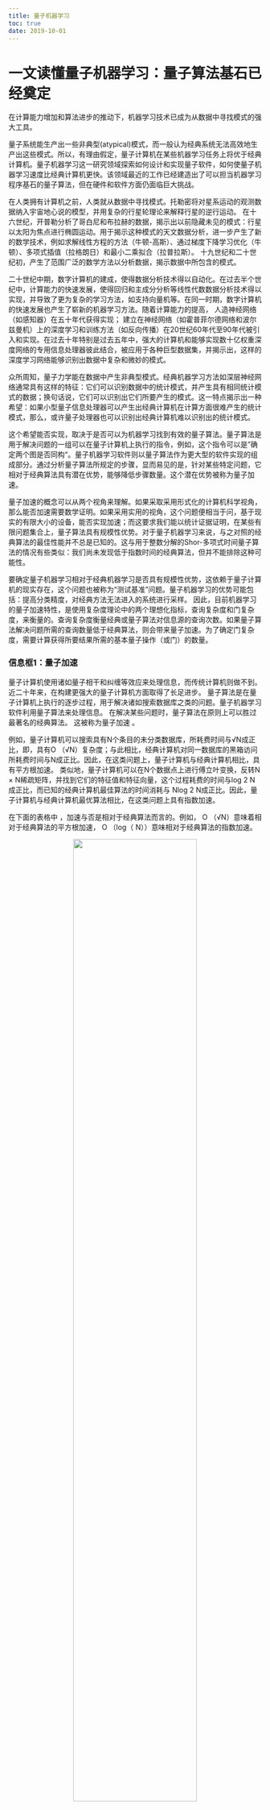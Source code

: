 ```yaml
---
title: 量子机器学习
toc: true
date: 2019-10-01
---
```

# 一文读懂量子机器学习：量子算法基石已经奠定



在计算能力增加和算法进步的推动下，机器学习技术已成为从数据中寻找模式的强大工具。

量子系统能生产出一些非典型(atypical)模式，而一般认为经典系统无法高效地生产出这些模式。所以，有理由假定，量子计算机在某些机器学习任务上将优于经典计算机。量子机器学习这一研究领域探索如何设计和实现量子软件，如何使量子机器学习速度比经典计算机更快。该领域最近的工作已经建造出了可以担当机器学习程序基石的量子算法，但在硬件和软件方面仍面临巨大挑战。


在人类拥有计算机之前，人类就从数据中寻找模式。托勒密将对星系运动的观测数据纳入宇宙地心说的模型，并用复杂的行星轮理论来解释行星的逆行运动。 在十六世纪，开普勒分析了哥白尼和布拉赫的数据，揭示出以前隐藏未见的模式：行星以太阳为焦点进行椭圆运动。用于揭示这种模式的天文数据分析，进一步产生了新的数学技术，例如求解线性方程的方法（牛顿-高斯）、通过梯度下降学习优化（牛顿）、多项式插值（拉格朗日）和最小二乘拟合（拉普拉斯）。 十九世纪和二十世纪初，产生了范围广泛的数学方法以分析数据，揭示数据中所包含的模式。



二十世纪中期，数字计算机的建成，使得数据分析技术得以自动化。在过去半个世纪中，计算能力的快速发展，使得回归和主成分分析等线性代数数据分析技术得以实现，并导致了更为复杂的学习方法，如支持向量机等。在同一时期，数字计算机的快速发展也产生了崭新的机器学习方法。随着计算能力的提高， 人造神经网络（如感知器）在五十年代获得实现； 建立在神经网络（如霍普菲尔德网络和波尔兹曼机）上的深度学习和训练方法（如反向传播）在20世纪60年代至90年代被引入和实现。在过去十年特别是过去五年中，强大的计算机和能够实现数十亿权重深度网络的专用信息处理器彼此结合，被应用于各种巨型数据集，并揭示出，这样的深度学习网络能够识别出数据中复杂和微妙的模式。



众所周知，量子力学能在数据中产生非典型模式。经典机器学习方法如深层神经网络通常具有这样的特征：它们可以识别数据中的统计模式，并产生具有相同统计模式的数据；换句话说，它们可以识别出它们所要产生的模式。这一特点揭示出一种希望：如果小型量子信息处理器可以产生出经典计算机在计算方面很难产生的统计模式，那么，或许量子处理器也可以识别出经典计算机难以识别出的统计模式。



这个希望能否实现，取决于是否可以为机器学习找到有效的量子算法。量子算法是用于解决问题的一组可以在量子计算机上执行的指令，例如，这个指令可以是”确定两个图是否同构“。量子机器学习软件则以量子算法作为更大型的软件实现的组成部分。通过分析量子算法所规定的步骤，显而易见的是，针对某些特定问题，它相对于经典算法具有潜在优势，能够降低步骤数量。这个潜在优势被称为量子加速。



量子加速的概念可以从两个视角来理解。如果采取采用形式化的计算机科学视角，那么能否加速需要数学证明。如果采用实用的视角，这个问题便相当于问，基于现实的有限大小的设备，能否实现加速；而这要求我们能以统计证据证明，在某些有限问题集合上，量子算法具有规模性优势。对于量子机器学习来说，与之对照的经典算法的最佳性能并不总是已知的。这与用于整数分解的Shor-多项式时间量子算法的情况有些类似：我们尚未发现低于指数时间的经典算法，但并不能排除这种可能性。



要确定量子机器学习相对于经典机器学习是否具有规模性优势，这依赖于量子计算机的现实存在，这个问题也被称为“测试基准”问题。量子机器学习的优势可能包括：提高分类精度，对经典方法无法进入的系统进行采样。 因此，目前机器学习的量子加速特性，是使用复杂度理论中的两个理想化指标，查询复杂度和门复杂度，来衡量的。查询复杂度衡量经典或量子算法对信息源的查询次数。如果量子算法解决问题所需的查询数量低于经典算法，则会带来量子加速。为了确定门复杂度，需要计算获得所要结果所需的基本量子操作（或门）的数量。



### **信息框1：量子加速**



量子计算机使用诸如量子相干和纠缠等效应来处理信息，而传统计算机则做不到。近二十年来，在构建更强大的量子计算机方面取得了长足进步。 量子算法是在量子计算机上执行的逐步过程，用于解决诸如搜索数据库之类的问题。量子机器学习软件利用量子算法来处理信息。 在解决某些问题时，量子算法在原则上可以胜过最著名的经典算法。 这被称为量子加速 。



例如，量子计算机可以搜索具有N个条目的未分类数据库，所耗费时间与√N成正比，即，具有O （√N）复杂度；与此相比，经典计算机对同一数据库的黑箱访问所耗费时间与N成正比。因此，在这类问题上，量子计算机与经典计算机相比，具有平方根加速。 类似地，量子计算机可以在N个数据点上进行傅立叶变换，反转N × N稀疏矩阵，并找到它们的特征值和特征向量，这个过程耗费的时间与log 2 N成正比，而已知的经典计算机最佳算法的时间消耗与 Nlog 2 N成正比。因此，量子计算机与经典计算机最优算法相比，在这类问题上具有指数加速。



在下面的表格中 ，加速与否是相对于经典算法而言的。例如， O （√N）意味着相对于经典算法的平方根加速， O （log（ N））意味相对于经典算法的指数加速。



<p align="center">
    <img width="70%" height="70%" src="http://images.iterate.site/blog/image/20191013/UaUNubi0Hz6y.png?imageslim">
</p>


查询复杂度和门复杂度是用于量化解决问题所需的必要资源的理想化模型。如果不知道如何将这两个理想化模型映射到现实中，就无法用这两个模型估算现实世界情景需要的必要资源。因此，经典机器学习算法所需资源主要是通过数值实验来量化。量子机器学习算法的资源需求在实践中可能同样难以量化。对量子机器学习算法的实际可行性的分析将是本综述的中心议题。



在本文的各处都会看到，机器学习的量子算法展示了量子加速。例如，几个量子基本线性代数程序（BLAS）——傅里叶变换，寻找特征向量和特征值，求解线性方程 ——与其最著名的经典算法对应物相比都展示了指数量子加速。这种量子基本线性代数程序（qBLAS）的加速可转化为各种数据分析和机器学习算法的量子加速，包括线性代数，最小二乘拟合，梯度下降，牛顿法，主成分分析，线性、半定性和二次规划，拓扑分析和支持矢量机。 同时，诸如量子退火器和可编程量子光学阵列等专用量子信息处理器与深度学习架构也有很好的匹配。 尽管目前还不清楚这种潜力可被实现的程度，但我们有理由认为，量子计算机可以识别出经典计算机无法在数据中识别的模式。



我们所考虑的学习机器既可以是经典的，也可以是量子的。它们分析的数据既可以是量子感测得到的量子状态，也可以或测量装置获取的经典状态。我们将简要讨论常规机器学习，即使用经典计算机来查找经典数据中的模式。然后，我们转向量子计算机学习。量子计算机分析的数据可以是经典数据，这些数据最终被编码为量子态或量子数据。 最后，我们简要讨论使用经典机器学习技术在量子动力过程中寻找模式的问题。



## 经典机器学习



古典机器学习和数据分析可以分为几类。首先，计算机可以用于执行“经典”的数据分析方法，如最小二乘回归，多项式插值和数据分析。机器学习协议可以是有监督的或无监督的。在监督学习中，训练数据被分为多个标记类别，例如手写数字的样本按照所表示的数字被标记分类，机器的工作是学习如何为训练集之外的数据分配标签组。 在无监督学习中，训练集未被标注，机器的目标是找出训练数据所属的自然类别（例如，互联网上不同类型的照片），然后对训练集外的数据进行分类。最后，有的机器学习任务如围棋AI，涉及监督学习和无监督学习的组合，并且会利用由机器本身所产生的训练集。



## 基于线性代数的量子机器学习



通过对高维向量空间中的向量执行矩阵运算，可以对各种数据分析和机器学习协议进行操作。而量子力学所擅长的恰恰是是对高维向量空间中向量的矩阵运算。



这些方法的关键因素是，n个量子比特或量子位的量子态是2^n维复向量空间中的一个向量; 对量子位执行量子逻辑运算或测量，是将相应的状态向量乘以2^n×2^n个矩阵。 通过构建这样的矩阵变换，量子计算机已被证明可以执行常见的线性代数运算，如傅里叶变换，寻找特征向量和特征值，以及在时间上求解 2^n 维向量空间的线性方程组，只需耗费 n的多项式时间，与相应的经典算法相比具有指数级的高速。后一算法通常被称为HarrowHassidim Lloyd（HHL）算法（参见信息框2 ）。这个算法的原始版本假定，一个 wellconditioned 的矩阵是稀疏的。在数据科学中，稀少性不太可能。后来的改进放宽了这一假设，使之也能包含低阶矩阵。下面，通过介绍HHL算法，我们会研究几个量子算法，这些算法在量子计算学习软件中采用线性代数技术时会作为子程序被用到。



**信息框2：HHL算法**



用于反演方程系统的HHL算法是一个基础性的、易于理解的子程序，它是许多量子机器学习算法的基础。该算法试图用量子计算机求解A x= b 。HHL将向量 b ∈ C^N 表示为log2N个量子位上的量子态 |B>，将向量 x表示为 |x>, 从而将问题量子化。矩阵A 可以被视为是厄米特共轭的，这并不会损失一般性，因为总是可以通过扩展向量空间使得这一点为真。方程式A|x>=|b> 可以通过将方程的两边乘以A ^-1来求解，其中A^ -1是A的倒数。然后，HHL算法允许构造与A^-1|b> 成比例的量子态  。 更一般地说，当A不是正方形矩阵或具有零特征值时，该算法还可用于查找能够将|A|x>-|b>|最小化的状态 |x>。


该算法的工作原理如下。假定 ，其中 |En>是 A的特征向量，具有特征值 λn ≥ Λ。通过在A中应用相位估计来计算λn，并将辅助量子位旋转arcsin（Λ /λn）的角度，然后对相位估计进行uncomputing，就会得到：



$$
\sum_{n} b_{n}\left|E_{n}\right\rangle\left(\frac{\Lambda}{\lambda_{n}}|1\rangle+\sqrt{1-\frac{\Lambda^{2}}{\lambda_{n}^{2}}}|0\rangle\right)
$$


如果测量了辅助量子位，并且如果观察到了1，则每个本征态被划分为λn ，这会影响到反演过程。在采用振幅放大之后，状态准备回路得以成功应用所需要的次数是  ，这正好是矩阵的条件数。



HHL算法采用O[(logN)2] 个步骤就能输出|x>，与之相比，使用经典计算机上最著名方法需要 O(NlogN)个步骤。



HHL算法有几个重要的注意事项。首先，从量子状态|x>找到完整的向量x  需要O(N) 个步骤来重建x的N个分量。诸如最小二乘法拟合这样的对HHL方法的一般化方式，通过允许输出具有比输入更少的维度来回避这个问题。 然而，一般来说，HHL只能提供一部分数据特征，例如解向量的矩(moment)或它在其他稀疏矩阵中的期望值。第二，输入向量需要在量子计算机上获得，或使用qRAM来准备，这可能是昂贵的。第三，矩阵必须是 well conditioned，并且必须能有效地模拟 e−iA 。最后，虽然HHL算法的尺度为 O[(logN)2]，但算法处理实际问题的成本估计仍是令人望而却步的，这意味着研究进一步的改进的重要性。一般来说，不应过于指望对线性系统的指数加速的承诺，应认识到它们仅适用于某些问题。





## 量子主成分分析



例如，考虑主成分分析（PCA）。假设数据以d维向量空间中以向量v j的形式呈现，其中d = 2^n= N。 例如， v j可以是股票市场从时间t j到时间t j +1的所有股票价格变动的向量。数据的协方差矩阵是$C=\Sigma_{j} v_{j} v_{j}^{\mathrm{T}}$ ，其中上标T表示转置操作。协方差矩阵总结了数据的不同分量之间的相关性，例如不同库存价格变化之间的相关性。在最简单的形式中，主成分分析将协方差矩阵对角化$C=\sum_{k} e_{k} c_{k} c_{k}^{\dagger}$，其中c_k是C的特征向量， e_k是相应的特征值。（因为C是对称的，特征向量c_k形成正交集合）。如果只有少数特征值c_k较大，其他都较小或为零，那么与这些特征值对应的特征向量称为C 。每个主成分代表数据中相关的常见趋势或相关形式，并且以主成分v=的形式分解数据向量，从而允许压缩数据的表示，并预测未来的行为。 在计算复杂度和查询复杂性方面，用于执行PCA的经典算法复杂度为O(d^2)。



对于经典数据的量子主成分分析，我们随机选择数据向量v j ，并使用量子随机存取存储器（qRAM）,将该矢量映射到量子态：$\boldsymbol{v}_{j} \rightarrow\left|v_{j}\right\rangle$  。 总结该向量的量子态具有log d量子位，并且qRAM操作需要在可以并行执行的O(logd)步中划分O(d)个运算。 因为v j是随机选择的，所得到的量子态具有密度矩阵 ，其中N是数据向量的数量。通过与经典数据的协方差矩阵C进行比较，我们看到数据的量子化版本的密度矩阵实际上是协方差矩阵。通过重复采样数据，并使用称为密度矩阵求幂的技巧，结合量子相位估计算法，可找到矩阵的特征向量和特征值；我们可以取任何数据向量的量子版本|v>, 并将其分解为主成分|c_k>, 同时揭示C的特征值,  然后可以通过对C的特征向量的量子表示进行测量, 来探测C的主要成分的性质。量子算法在计算复杂度和查询复杂度方面均为 O[(logN)2]。也就是说，量子PCA比传统的PCA指数更高效。



## 量子支持向量机和内核方法



监督机器学习算法的最简单的例子是线性支持向量机和感知器。这些方法寻求在数据集中的两类数据之间找到一个最优的分离超平面。这样一来，同类数据的所有训练样例都位于超平面的同一侧。当超平面和数据之间的margin最大化时，就能得到最强健的分类器。这里从训练中学到的“权重”是超平面的参数。支持向量机的最大优点之一是，它通过核函数对非线性超曲面进行泛化。这种分类器在图像分割以及生物科学领域都取得了巨大的成功。



与其经典的对应方法一样，量子支持向量机是量子机器学习算法的良好范例。 第一个量子支持向量机在2000年代初期被讨论，使用Grover功能最小化搜索。 从N个向量中找出支持向量需要次迭代。最近，开发了一种利用qBLAS子程序的全部功能的最小二乘量子支持向量机。数据输入可以来自各种来源，例如可从qRAM访问经典数据，或从正在准备量子态的量子子程序中获取。一旦数据可被用于量子计算设备，就用量子相位估计和矩阵求逆（HHL算法）进行处理。原则上，构建最优分离超平面并测试向量是否位于同侧的所有操作可以在多项式时间log N中执行，其中N是用于准备超平面向量的量子版的矩阵维数。过往研究也讨论了多项式、径向基函数内核，以及一种称为高斯过程回归的基于内核方法。量子支持机的这种方法已经在核磁共振测试中用于手写数字识别任务，并得到了实验证明。





## 基于qBLAS的优化



许多数据分析和机器学习技术涉及到优化。越来越令人感兴趣的是，使用D-Wave处理器通过量子退火来解决组合优化问题。一些优化问题也可以被形式化为线性系统的singleshot 解决方案，例如, 受到等式约束的二次函数的优化, 这个问题是二次规划问题的子集。如果所涉及的矩阵是稀疏或低秩的，则可以在log d多项式时间内解决这样的问题，其中d是通过HHL矩阵求逆算法获得的系统维数。这种算法具有相对于经典算法的指数加速。



机器学习中的大多数方法需要对其性能进行迭代优化。例如，不平等约束通常通过惩罚函数和梯度下降或牛顿法的变化来处理。量子PCA方法的某个修正版本实现了迭代梯度下降和牛顿多项式优化的方法，并且可以提供对经典方法的指数加速。使用以量子态编码的当前解的多个拷贝可以用于在每个步骤改进该解。Brandao和Svore提供了半定义编程的量子版本，它可以提供超多项式加速的可能性。 量子近似优化算法（QAO算法）则提供了一种独特的、基于交替量子位旋转优化的方法，它也用到了问题的惩罚函数。





<p align="center">
    <img width="70%" height="70%" src="http://images.iterate.site/blog/image/20191013/uTBprDFq7xs2.png?imageslim">
</p>







## 将古典数据读入量子机器



必须先输入经典数据，才能在量子计算机上处理这些数据。这个“输入问题”通常只有很少的开销，但对某些算法来说可能会造成严重的瓶颈。同样，在量子设备上处理数据之后，还会出现“输出问题”。像输入问题一样，输出问题通常会导致明显的操作放缓。



特别是，如果我们希望将HHL，最小二乘拟合，量子主成分分析，量子支持向量机和相关方法应用于经典数据，则该过程首先要将大量数据加载到量子系统中，这可以要求指数时间的消耗。原则上，可以使用qRAM来解决这个问题，但这样做的代价是，可能无法处理大数据问题。除了基于组合优化的方法之外，唯一已知的不依赖大规模qRAM的基于线性代数的量子机器学习算法是，用于执行数据（持久同源性）拓扑分析的量子算法。除了最小二乘拟合和量子支持向量机这两个显著例外之外，基于线性代数的算法也可能受到输出问题的困扰，因为诸如HHL的解向量或PCA的主成分之类的的经典量很难被估计，对其进行估算的难度是指数级的。



尽管有指数量子加速的潜力，若没有进行足够优化，回路规模和深度的开销可以极度膨胀，（在HHL的实现中可以达到10^25个量子门的地步）。 需要持续的研究工作来优化这些算法，提供更好的成本估算，并最终了解，什么样的量子计算机才是能够为经典机器学习提供有用的替代选择的。





## 深度量子学习



经典深层神经网络是机器学习的高效工具，也非常适合激励深度量子学习方法的发展。诸如量子退火器和采用可编程光子电路的专用量子信息处理器也非常适合构建深量子学习网络。最简单的可量子化的深度神经网络量化是玻尔兹曼机。经典的玻尔兹曼机由具有可调谐相互作用的位组成，可以通过调整这些相互作用来训练玻尔兹曼机，使得由玻尔兹曼 - 吉布斯分布描述的位的热统计可以再现数据的统计。为了量子化Boltzmann机器，可以简单地将神经网络表示为一组相互作用的量子自旋，它对应于一个可调谐的Ising模型。然后通过将玻尔兹曼机中的输入神经元初始化为固定状态，并允许系统进行热化，我们可以读出输出量子位以获得答案。



深度量子学习的一个基本特征是，它不需要大型通用量子计算机。量子退火器是专用的量子信息处理器，比通用量子计算机更容易构建和扩展。量子退火器非常适合实现深度量子学习者，并且是可以商业采购的。D-wave量子退火器是可调谐的横向ising模型，可以通过编程产生经典系统和某些量子自旋系统的热态。D-wave装置已经被用于在一千多个自旋系统上执行深度量子学习协议。具有更一般性的可调谐耦合的量子波尔兹曼机目前处于设计阶段，该耦合可实现通用量子逻辑。片上硅波导（On-chipsilicon waveguides ）已被用来构建具有数百个可调谐干涉仪的线性光学阵列，并且可以用专用超导量子信息处理器来实现量子近似优化算法。



量子计算机通过几种方式可以提供优势。首先，量子方法可以使系统在热化时比相应的经典系统快二次方倍。这可以使完全连接的玻尔兹曼机实现准确的训练。其次，量子计算机通过提供改进的采样方式来加速玻尔兹曼训练。因为玻尔兹曼机中的神经元激活模式是随机的，所以需要许多次重复来确定成功概率，并反过来发现改变神经网络权重对深层网络性能有什么影响。相反，当训练量子玻尔兹曼机时，量子相干性可以二次方级地减少学习任务所需的样本数量。此外，对训练数据的量子访问（即qRAM或量子黑盒子程序）允许更少的访问请求来训练机器，与经典机器相比减少了二次方级。量子算法可以在一个大训练数据集上训练深层神经网络，同时只读取少量的训练向量。



量子信息处理为深度学习提供了新的、量子性的模型。例如，向Ising模型量子玻尔兹曼机添加横向场，可以引发各种量子效应，例如隧道效应。加入更多量子耦合，可将量子玻尔兹曼机转换成各种量子系统。将可调谐横向交互添加到可调谐Ising模型，这对完全量子计算具有通用性：通过适当的权重分配，该模型可以执行通用量子计算机可执行的任何算法。这种普遍深度量子学习系统可以识别和分类出经典计算机不能处理的模式。



与经典玻尔兹曼机器不同，量子波尔兹曼机输出量子态。因此，深度量子网络可以学习和产生代表各种系统的量子态，允许整个网络以量子关联存储器的形式活动。经典机器学习中不存在这种产生量子态的能力。因此，量子玻尔兹曼训练不仅可用于量子态分类，还可以为经典数据提供更丰富的模型。



## 对量子数据的量子机器学习



也许，对量子机器学习来说最直接的应用是处理量子数据——由量子系统和过程产生的实际状态。如上所述，许多量子机器学习算法通过将数据映射到量子力学状态，然后使用基本量子线性代数子程序来处理这些状态，从而在经典数据中寻找模式。这些量子机器学习算法也可以直接应用于光和物质的量子态，以揭示其基本特征和模式。所得到的量子分析模式，与对从量子系统获取的数据进行经典分析相比，往往更有效率和更有揭示性。例如，给定由N × N密度矩阵描述的系统的多个拷贝，可以使用量子主成分分析来找到其特征值，并且在时间O[(logN)2] 中显示相应的特征向量，与此相比，对这个密度矩阵进行经典测量消耗时间为O(N2) ，执行经典PCA所需的时间为O(N2) 。对量子数据的这种量子分析，未来几年后可能会在可用的小型量子计算机上执行。



一个特别强大的量子数据分析技术是，使用量子模拟器来探测量子动力学。量子模拟器是一个“量子模拟计算机”—— 对某个量子系统的动力学进行编程，以让它匹配其他一些可欲的量子系统。量子模拟器既可以是用于模拟特定类别的量子系统的专用设备，也可以是通用量子计算机。通过将可信任的量子模拟器连接到未知系统，并调整模拟器的模型以反制未知的动力学，可以使用近似贝叶斯推理有效地学习未知系统的动力学。这样，可以大大减少执行模拟所需的测量次数。类似地，通用量子模拟器算法允许重构量子动力学，量子玻尔兹曼训练算法允许在希尔伯特空间的维度上以时间对数重建状态，与通过经典断层扫描重建动力学相比，具有指数级加速。



为了使用量子计算机来帮助表征量子系统，或接受在量子PCA算法中使用的输入状态，我们必须面对一个重大挑战，即，如何加载相干输入状态。尽管如此，由于这类应用不需要qRAM，并且为设备提供了指数加速的潜力，它们仍然是近期应用量子机器学习的希望所在。



## 设计和控制量子系统



量子计算和信息科学发展面临的一个主要挑战是，调整量子门以满足量子纠错所需的严格要求。启发式搜索方法可以帮助在受监督学习场景中实现这一点，（例如，在噪声的情况下在门保真度高于99.9％的条件下实现最近相邻耦合的超导人造原子），并因此抵达接受容错量子计算的阈值。类似的方法已经成功地构建了一个single shot Toffoli门，并达到高达99.9％的门保真度。有的研究采用遗传算法来减少量子门中的数字和实验误差。它们已被用于通过辅助量子位和不完全门来模拟controlled-NOT门。遗传算法不仅在表现上超越了数字量子模拟协议，也可用于抑制门中的实验误差。另一种方法使用随机梯度下降和两体相互作用，使用量子网络的自然动力学将Toffoli门嵌入到量子操作或门序列中，无需时间依赖控制。动态去耦序列有助于保护量子态不相干，这可以使用循环神经网络进行设计。



对量子系统进行控制，这同等重要和复杂。量子学习方法在开发控制序列、优化自适应量子计量学方面非常成功，这已成为许多量子技术中关键的量子构建模块。研究者提出了遗传算法来控制量子分子，以克服在实验过程中改变环境参数所引起的问题。使用启发式全局优化的强化学习算法，例如电路设计算法，已经得到了广泛的成功；特别是在存在噪声和去相干的情况下，与系统规模适应得很好。也可以利用基于栅极的量子系统强化学习。例如，基于智能主体、用于量子信息的自适应控制器在固定方向、未知幅度的外部杂散场中展现了自适应校准和补偿策略。



经典机器学习也是提取关于量子状态的理论洞见的有力工具。近年已部署神经网络来研究凝聚物质中的两个核心问题，即物相检测和基态搜索。这些工作取得了比已有的数值工具更好的表现。理论物理学家正在研究这些模型，以便与传统方法（如张量网络）相比较，以理解这些模型的描述力。用这些方法对异乎寻常的物质状态的处理也已在进行，并且被证明可以从无序或拓扑有序系统中捕获高度不平凡的特征。



## 对未来工作的展望



正如我们在这篇综述中所讨论的那样，小量子计算机和更大型的专用量子模拟器、退火器等似乎都在机器学习和数据分析中有潜在的用途。然而，量子算法的执行仍然缺乏可用的量子硬件。



在硬件方面，几项技术取得了长足的进步。具有50-100个量子位的小规模量子计算机将通过量子云计算（“Qloud”）被广泛使用。诸如量子模拟器，量子退火器，集成光子芯片，氮空位中心（NV）金刚石阵列，qRAM、定序超导电路专用量子信息处理器等将在尺寸和复杂性方面继续前进。量子机器学习为小量子计算机提供了一套潜在的应用，这些小型量子计算机由专用量子信息处理器，数字量子处理器和传感器所支持。



特别是，研究者使用原则上可扩展的集成超导电路，已构建并操作了具有大约2000个量子位的量子退火器。量子退火器实施量子机器学习算法的最大挑战包括：改进连接性，并在量子位之间实现更为普遍的可调耦合。研究者已在芯片中使用集成光子学，构建了具有大约100个可调谐干涉仪的可编程量子光学阵列，但是量子效应的损失也随着这些回路的放大而增加。量子机器学习的一个特别重要的挑战是，构建qRAM等的接口设备，以允许经典信息以量子力学形式编码。用于访问N个数据的qRAM由2 ^N个量子开关的分支阵列组成，它们在存储器调用期间必须相干地进行操作。原则上，这样的qRAM需要时间O(Log(N))才能执行存储器调用，并且可以容忍每次切换操作时高达O(1/ logN）的错误率，其中log N是qRAM回路的深度。对qRAM已进行过概念验证，但构建量子开关的大阵列仍是一个困难的技术问题。



这些硬件挑战本质上是技术性的，而且克服这些困难的途径也是明确的。但是，如果量子机器学习要成为量子计算机的“杀手级应用”，那么，这些困难必须被克服。如前所述，已经提到的大多数量子算法都面临着许多限制其适用性的问题。我们可以将这些难题提炼成四个基本问题。



输入问题：虽然量子算法可以为处理数据提供显著的加速，但它们很少在读取数据方面具有优势。这意味着，输入时的读取成本在某些情况下可以主导量子算法的成本。理解这个问题，将构成一个持续的挑战。



输出问题：要从量子算法中以比特串的形式获取问题的完整的解，往往需要对指数级的比特信息进行学习。这使得量子机器学习算法的一些应用变得不可行。通过只学习问题解的某些总结性统计信息，可能可以绕开此问题。



成本问题。与输入/输出问题密切相关的是，我们对量子计算机学习算法在现实中到底需要多少个门尚缺乏了解。经典算法在复杂性方面的限制表明，对于规模足够大的问题，量子算法将提供巨大的优势，但是，仍然不清楚这个临界点在什么地方。

测试基准问题。在实践中，通常很难断言，量子算法是否比所有已知的经典机器算法更好，因为，这将需要针对各种现代启发式方法进行广泛的基准测试分析。建立量子机器学习的下限，将部分地解决这个问题。



为了避免上面的一些问题，我们可以将量子计算应用于量子数据而非经典数据。其中一个目标是，使用量子机器学习来表征和控制量子计算机。这将实现类似于经典计算中发生过的那种创新的良性循环，在这个循环中，每一代处理器都可以被利用以设计下一代处理器。我们已经开始看到这个循环的第一代成果：经典机器学习已被用来改进量子处理器设计，而量子处理器反过来又会为量子机器学习提供强大的计算资源。




# 相关

- [一文读懂量子机器学习：量子算法基石已经奠定](http://www.sohu.com/a/192372196_473283)
